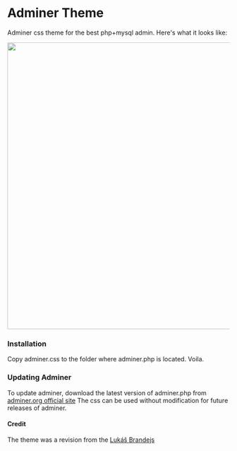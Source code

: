 Adminer Theme
=====================

Adminer css theme for the best php+mysql admin. Here's what it looks like:

<img src="http://pappu687.github.io/screenshots/adminer-screenshot.png" width="650px" />

### Installation
Copy adminer.css to the folder where adminer.php is located. Voila.

### Updating Adminer

To update adminer, download the latest version of adminer.php from [adminer.org official site][1] The css can be used without modification for future releases of adminer.



#### Credit
The theme was a revision from the [Lukáš Brandejs][2] 

  [1]: http://www.adminer.org
  [2]: https://raw.githubusercontent.com/vrana/adminer/master/designs/ng9/adminer.css
